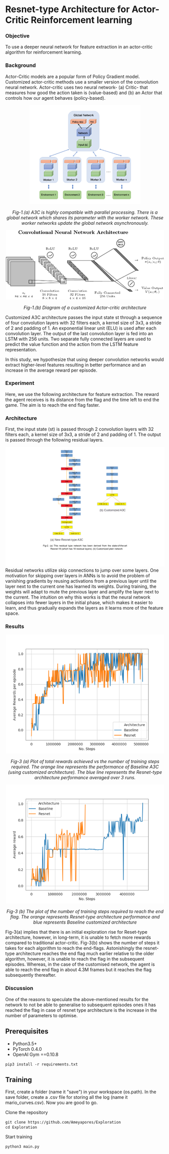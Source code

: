 # Resnet-type Architecture for Actor-Critic Reinforcement learning
### Objective 
To use a deeper neural network for feature extraction in an actor-critic algorithm for reinforcement learning.

### Background
Actor-Critic models are a popular form of Policy Gradient model. Customized actor-critic methods use a smaller version of the convolution neural network. Actor-critic uses two neural network- (a) Critic- that measures how good the action taken is (value-based) and (b) an Actor that controls how our agent behaves (policy-based).
<p align="center">
<img src="imgs/figure1.png" width="350" title="hover text"> 
</p>

<p align="center">
<em> Fig-1.(a) A3C is highly compatible with parallel processing. There is a global network which shares its parameter with the worker network. These worker networks update the global network asynchronously.</em>
</p>

<p align="center">
<img src="imgs/figure2.png" width="500" alt="accessibility text">
</p>

<p align="center">
<em> Fig-1.(b) Diagram of a customized Actor-critic architecture</em>
</p>

Customized A3C architecture passes the input state st through a sequence of four convolution layers with 32 filters each, a kernel size of 3x3, a stride of 2 and padding of 1. An exponential
linear unit (ELU) is used after each convolution layer. The output of the last convolution layer is fed into an LSTM with 256 units. Two separate fully connected layers are used to predict the value function and the action from the LSTM feature representation.

In this study, we hypothesize that using deeper convolution networks would extract higher-level features resulting in better performance and an increase in the average reward per episode.

### Experiment

Here, we use the following architecture for feature extraction. The reward the agent receives is its distance from the flag and the time left to end the game. The aim is to reach the end flag faster.

### Architecture
First, the input state (st) is passed through 2 convolution layers with 32 filters each, a kernel size of 3x3, a stride of 2 and padding of 1. The output is passed through the following residual layers.

<img src="imgs/figure3.png"> 
Residual networks utilize skip connections to jump over some layers. One motivation for skipping over layers in ANNs is to avoid the problem of vanishing gradients by reusing activations from a previous layer until the layer next to the current one has learned its weights. During training, the weights will adapt to mute the previous layer and amplify the layer next to the current. The intuition on why this works is that the neural network collapses into fewer layers in the initial phase, which makes it easier to learn, and thus gradually expands the layers as it learns more of the feature space.

### Results
<p align="center">
<img src="imgs/Figure_10.png" width="500" alt="accessibility text">
</p>

<p align="center">
<em> Fig-3 (a) Plot of total rewards achieved vs the number of training steps required. The orange line represents the performance of Baseline A3C (using customized architecture). The blue line represents the Resnet-type architecture performance averaged over 3 runs. </em>
</p>

<p align="center">
<img src="imgs/figure5.png" width="500" alt="accessibility text">
</p>

<p align="center">
<em> Fig-3 (b) The plot of the number of training steps required to reach the end flag. The orange represents Resnet-type architecture performance and blue represents Baseline customized architecture </em>
</p>

Fig-3(a) implies that there is an initial exploration rise for Reset-type architecture, however, in long-term, it is unable to fetch more rewards compared to traditional actor-critic. Fig-3(b) shows the number of steps it takes for each algorithm to reach the end-flags. Astonishingly the resnet-type architecture reaches the end flag much earlier relative to the older algorithm, however, it is unable to reach the flag in the subsequent episodes. Whereas, in the case of the customised network, the agent is able to reach the end flag in about 4.3M frames but it reaches the flag subsequently thereafter. 

### Discussion
One of the reasons to speculate the above-mentioned results for the network to not be able to generalise to subsequent episodes ones it has reached the flag in case of resnet type architecture is the increase in the number of parameters to optimise.

## Prerequisites
- Python3.5+
- PyTorch 0.4.0
- OpenAI Gym ==0.10.8
```
pip3 install -r requirements.txt
```

## Training

First, create a folder (name it "save") in your workspace (os.path). In the save folder, create a .csv file for storing all the log (name it mario_curves.csv). Now you are good to go.

Clone the repository
```
git clone https://github.com/Ameyapores/Exploration
cd Exploration
```
Start training
```
python3 main.py 

